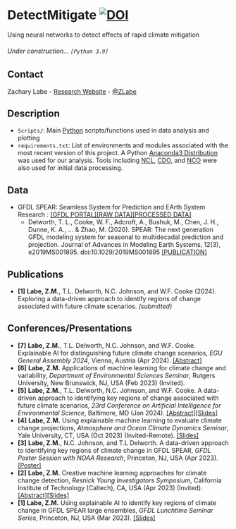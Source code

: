 # DetectMitigate [![DOI](https://zenodo.org/badge/DOI/10.5281/zenodo.10727521.svg)](https://doi.org/10.5281/zenodo.10727521)
Using neural networks to detect effects of rapid climate mitigation

###### Under construction... ```[Python 3.9]```

## Contact
Zachary Labe - [Research Website](https://zacklabe.com/) - [@ZLabe](https://twitter.com/ZLabe)

## Description
+ ```Scripts/```: Main [Python](https://www.python.org/) scripts/functions used in data analysis and plotting
+ ```requirements.txt```: List of environments and modules associated with the most recent version of this project. A Python [Anaconda3 Distribution](https://docs.continuum.io/anaconda/) was used for our analysis. Tools including [NCL](https://www.ncl.ucar.edu/), [CDO](https://code.mpimet.mpg.de/projects/cdo), and [NCO](http://nco.sourceforge.net/) were also used for initial data processing.

## Data
+ GFDL SPEAR: Seamless System for Prediction and EArth System Research : [[GFDL PORTAL]](https://nomads.gfdl.noaa.gov/)[[RAW DATA]](https://www.gfdl.noaa.gov/spear_large_ensembles/)[[PROCESSED DATA]](https://zenodo.org/records/10083257)
    + Delworth, T. L., Cooke, W. F., Adcroft, A., Bushuk, M., Chen, J. H., Dunne, K. A., ... & Zhao, M. (2020). SPEAR: The next generation GFDL modeling system for seasonal to multidecadal prediction and projection. Journal of Advances in Modeling Earth Systems, 12(3), e2019MS001895. doi:10.1029/2019MS001895 [[PUBLICATION]](https://agupubs.onlinelibrary.wiley.com/doi/full/10.1029/2019MS001895)

## Publications
+ **[1]** **Labe, Z.M.**, T.L. Delworth, N.C. Johnson, and W.F. Cooke (2024). Exploring a data-driven approach to identify regions of change associated with future climate scenarios. *(submitted)*

## Conferences/Presentations
+ **[7]** **Labe, Z.M.**, T.L. Delworth, N.C. Johnson, and W.F. Cooke. Explainable AI for distinguishing future climate change scenarios, *EGU General Assembly 2024*, Vienna, Austria (Apr 2024). [[Abstract]](https://meetingorganizer.copernicus.org/EGU24/EGU24-9110.html)
+ **[6]** **Labe, Z.M.** Applications of machine learning for climate change and variability, *Department of Environmental Sciences Seminar*, Rutgers University, New Brunswick, NJ, USA (Feb 2023) (Invited).
+ **[5]** **Labe, Z.M.**, T.L. Delworth, N.C. Johnson, and W.F. Cooke. A data-driven approach to identifying key regions of change associated with future climate scenarios, *23rd Conference on Artificial Intelligence for Environmental Science*, Baltimore, MD (Jan 2024). [[Abstract]](https://ams.confex.com/ams/104ANNUAL/meetingapp.cgi/Paper/431300)[[Slides]](https://www.slideshare.net/slideshows/datadriven-approach-to-identifying-key-regions-of-change-associated-with-future-climate-scenarios/265767133)
+ **[4]** **Labe, Z.M.** Using explainable machine learning to evaluate climate change projections, *Atmosphere and Ocean Climate Dynamics Seminar*, Yale University, CT, USA (Oct 2023) (Invited-Remote). [[Slides]](https://www.slideshare.net/ZacharyLabe/using-explainable-machine-learning-to-evaluate-climate-change-projections)
+ **[3]** **Labe, Z.M.**, N.C. Johnson, and T.L Delworth. A data-driven approach to identifying key regions of climate change in GFDL SPEAR, *GFDL Poster Session with NOAA Research*, Princeton, NJ, USA (Apr 2023). [[Poster]](https://zacklabe.files.wordpress.com/2023/04/labejohnsondelworth_oarvisit-2023_detectmitigate_poster.pdf)
+ **[2]** **Labe, Z.M.** Creative machine learning approaches for climate change detection, *Resnick Young Investigators Symposium*, California Institute of Technology (Caltech), CA, USA (Apr 2023) (Invited). [[Abstract]](https://resnick.caltech.edu/events/resnick-symposium/2023-symposium)[[Slides]](https://www.slideshare.net/ZacharyLabe/creative-machine-learning-approaches-for-climate-change-detection)
+ **[1]** **Labe, Z.M.** Using explainable AI to identify key regions of climate change in GFDL SPEAR large ensembles, *GFDL Lunchtime Seminar Series*, Princeton, NJ, USA (Mar 2023). [[Slides]](https://www.slideshare.net/ZacharyLabe/using-explainable-ai-to-identify-key-regions-of-climate-change-in-gfdl-spear-large-ensembles)
